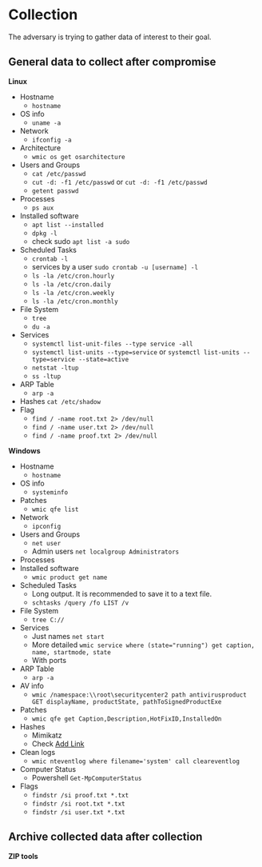 # Collection

The adversary is trying to gather data of interest to their goal.

## General data to collect after compromise

**Linux**
- Hostname
  - `hostname`
- OS info
  - `uname -a`
- Network
  - `ifconfig -a`
- Architecture
  - `wmic os get osarchitecture`
- Users and Groups
  - `cat /etc/passwd`
  - `cut -d: -f1 /etc/passwd` or `cut -d: -f1 /etc/passwd`
  - `getent passwd`
- Processes
  - `ps aux`
- Installed software
  - `apt list --installed`
  - `dpkg -l`
  - check sudo `apt list -a sudo`
- Scheduled Tasks
  - `crontab -l`
  - services by a user `sudo crontab -u [username] -l`
  - `ls -la /etc/cron.hourly`
  - `ls -la /etc/cron.daily`
  - `ls -la /etc/cron.weekly`
  - `ls -la /etc/cron.monthly`
- File System
  - `tree`
  - `du -a`
- Services
  - `systemctl list-unit-files --type service -all`
  - `systemctl list-units --type=service` or `systemctl list-units --type=service --state=active`
  - `netstat -ltup`
  - `ss -ltup`
- ARP Table
  - `arp -a`
- Hashes `cat /etc/shadow`
- Flag 
	- `find / -name root.txt 2> /dev/null`
	- `find / -name user.txt 2> /dev/null`
	- `find / -name proof.txt 2> /dev/null`

**Windows**
- Hostname
  - `hostname`
- OS info
  - `systeminfo`
- Patches
  - `wmic qfe list`
- Network
  - `ipconfig`
- Users and Groups
  - `net user`
  - Admin users `net localgroup Administrators`
- Processes
- Installed software
  - `wmic product get name`
- Scheduled Tasks
  - Long output. It is recommended to save it to a text file.
  - `schtasks /query /fo LIST /v`
- File System
  - `tree C://`
- Services
  - Just names `net start`
  - More detailed `wmic service where (state="running") get caption, name, startmode, state`
  - With ports
- ARP Table
  - `arp -a`
- AV info
  - `wmic /namespace:\\root\securitycenter2 path antivirusproduct GET displayName, productState, pathToSignedProductExe`
- Patches
  - `wmic qfe get Caption,Description,HotFixID,InstalledOn`
- Hashes
  - Mimikatz
  - Check [Add Link](TODO)
- Clean logs
  - `wmic nteventlog where filename='system' call cleareventlog`
- Computer Status
	- Powershell `Get-MpComputerStatus`
- Flags
	- `findstr /si proof.txt *.txt`
	- `findstr /si root.txt *.txt`
	- `findstr /si user.txt *.txt`
	
	
## Archive collected data after collection

**ZIP tools**
